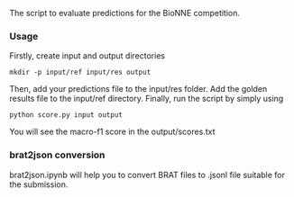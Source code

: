 The script to evaluate predictions for the BioNNE competition. 
### Usage
Firstly, create input and output directories
```
mkdir -p input/ref input/res output
```
Then, add your predictions file to the input/res folder. Add the golden results file to the input/ref directory. 
Finally, run the script by simply using
```
python score.py input output
```
You will see the macro-f1 score in the output/scores.txt

### brat2json conversion
brat2json.ipynb will help you to convert BRAT files to .jsonl file suitable for the submission.
